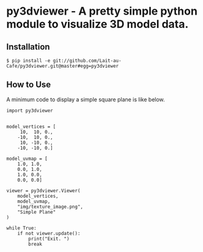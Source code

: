 # py3dviewer - A pretty simple python module to visualize 3D model data. 

## Installation

```
$ pip install -e git://github.com/Lait-au-Cafe/py3dviewer.git@master#egg=py3dviewer
```

## How to Use

A minimum code to display a simple square plane is like below. 

```
import py3dviewer


model_vertices = [
	 10,  10, 0., 
	-10,  10, 0., 
	 10, -10, 0., 
	-10, -10, 0.]

model_uvmap = [
	1.0, 1.0, 
	0.0, 1.0, 
	1.0, 0.0, 
	0.0, 0.0]

viewer = py3dviewer.Viewer(
	model_vertices, 
	model_uvmap, 
	"img/texture_image.png", 
	"Simple Plane"
)

while True:
	if not viewer.update():
		print("Exit. ")
		break
```

